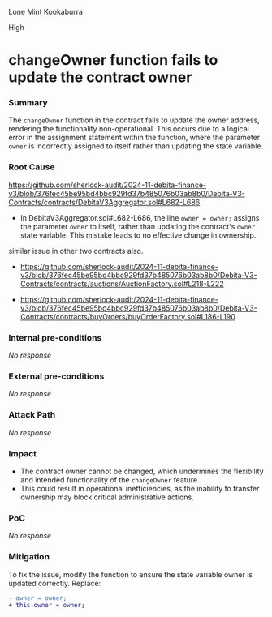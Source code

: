 Lone Mint Kookaburra

High

# changeOwner function fails to update the contract owner

### Summary

The `changeOwner` function in the contract fails to update the owner address, rendering the functionality non-operational. This occurs due to a logical error in the assignment statement within the function, where the parameter `owner` is incorrectly assigned to itself rather than updating the state variable.

### Root Cause

https://github.com/sherlock-audit/2024-11-debita-finance-v3/blob/376fec45be95bd4bbc929fd37b485076b03ab8b0/Debita-V3-Contracts/contracts/DebitaV3Aggregator.sol#L682-L686
- In DebitaV3Aggregator.sol#L682-L686, the line `owner = owner;` assigns the parameter `owner` to itself, rather than updating the contract's `owner` state variable. This mistake leads to no effective change in ownership.

similar issue in other two contracts also.
- https://github.com/sherlock-audit/2024-11-debita-finance-v3/blob/376fec45be95bd4bbc929fd37b485076b03ab8b0/Debita-V3-Contracts/contracts/auctions/AuctionFactory.sol#L218-L222

- https://github.com/sherlock-audit/2024-11-debita-finance-v3/blob/376fec45be95bd4bbc929fd37b485076b03ab8b0/Debita-V3-Contracts/contracts/buyOrders/buyOrderFactory.sol#L186-L190

### Internal pre-conditions

_No response_

### External pre-conditions

_No response_

### Attack Path

_No response_

### Impact

- The contract owner cannot be changed, which undermines the flexibility and intended functionality of the `changeOwner` feature.
- This could result in operational inefficiencies, as the inability to transfer ownership may block critical administrative actions.


### PoC

_No response_

### Mitigation

To fix the issue, modify the function to ensure the state variable owner is updated correctly. Replace:

```diff
- owner = owner;
+ this.owner = owner;  
```
